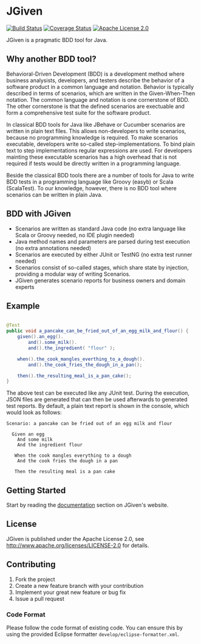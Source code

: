 # JGiven
[![Build Status](https://travis-ci.org/TNG/JGiven.png?branch=master)](https://travis-ci.org/TNG/JGiven)
[![Coverage Status](https://coveralls.io/repos/TNG/JGiven/badge.png?branch=master)](https://coveralls.io/r/TNG/JGiven?branch=master)
[![Apache License 2.0](http://img.shields.io/badge/license-apache2-blue.svg)](http://opensource.org/licenses/Apache-2.0)


JGiven is a pragmatic BDD tool for Java.

## Why another BDD tool?

Behavioral-Driven Development (BDD) is a development method where business analysists, developers, and testers describe the behavior of a software product in a common language and notation. Behavior is typically described in terms of scenarios, which are written in the Given-When-Then notation. The common language and notation is one cornerstone of BDD. The other cornerstone is that the defined scenarios are exectuable and form a comprehensive test suite for the software product.

In classical BDD tools for Java like JBehave or Cucumber scenarios are written in plain text files. This allows non-developers to write scenarios, because no programming knowledge is required. To make scenarios executable, developers write so-called step-implementations. To bind plain text to step implementations regular expressions are used. For developers mainting these executable scenarios has a high overhead that is not required if tests would be directly written in a programming language.

Beside the classical BDD tools there are a number of tools for Java to write BDD tests in a programming language like Groovy (easyb) or Scala (ScalaTest). To our knowledge, however, there is no BDD tool where scenarios can be written in plain Java.

## BDD with JGiven

* Scenarios are written as standard Java code (no extra language like Scala or Groovy needed, no IDE plugin needed)
* Java method names and parameters are parsed during test execution (no extra annotations needed)
* Scenarios are executed by either JUnit or TestNG (no extra test runner needed)
* Scenarios consist of so-called stages, which share state by injection, providing a modular way of writing Scenarios.
* JGiven generates scenario reports for business owners and domain experts

## Example

```Java

@Test
public void a_pancake_can_be_fried_out_of_an_egg_milk_and_flour() {
    given().an_egg().
        and().some_milk().
        and().the_ingredient( "flour" );

    when().the_cook_mangles_everthing_to_a_dough().
        and().the_cook_fries_the_dough_in_a_pan();

    then().the_resulting_meal_is_a_pan_cake();
}
```

The above test can be executed like any JUnit test.
During the execution, JSON files are generated that can then be used afterwards to generated test reports.
By default, a plain text report is shown in the console, which would look as follows:

```
Scenario: a pancake can be fried out of an egg milk and flour

  Given an egg
    And some milk
    And the ingredient flour

   When the cook mangles everything to a dough
    And the cook fries the dough in a pan

   Then the resulting meal is a pan cake
```

## Getting Started

Start by reading the [documentation](http://jgiven.org/docs/) section on JGiven's website.

## License

JGiven is published under the Apache License 2.0, see
http://www.apache.org/licenses/LICENSE-2.0 for details.


## Contributing

1. Fork the project
2. Create a new feature branch with your contribution
3. Implement your great new feature or bug fix
4. Issue a pull request

### Code Format

Please follow the code format of existing code.
You can ensure this by using the provided Eclipse formatter `develop/eclipse-formatter.xml`.
